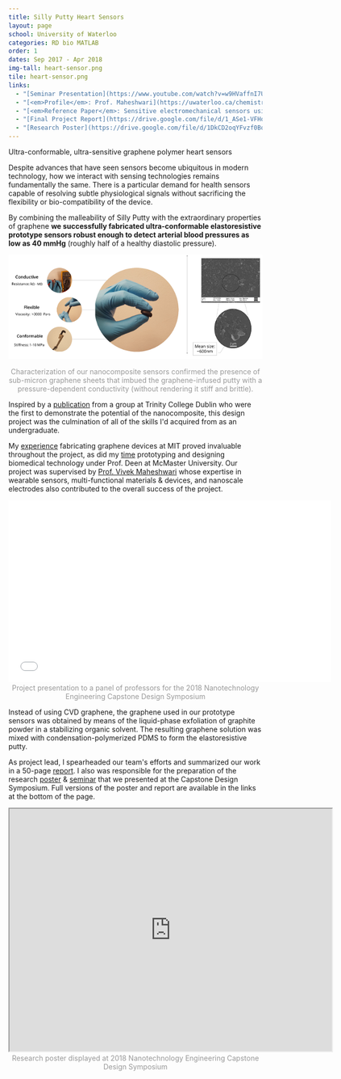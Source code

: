 ```yaml
---
title: Silly Putty Heart Sensors
layout: page
school: University of Waterloo
categories: RD bio MATLAB
order: 1
dates: Sep 2017 - Apr 2018
img-tall: heart-sensor.png
tile: heart-sensor.png
links:
  - "[Seminar Presentation](https://www.youtube.com/watch?v=w9HVaffnI7U)"
  - "[<em>Profile</em>: Prof. Maheshwari](https://uwaterloo.ca/chemistry/people-profiles/vivek-maheshwari)"
  - "[<em>Reference Paper</em>: Sensitive electromechanical sensors using viscoelastic graphene-polymer nanocomposites](http://science.sciencemag.org/content/354/6317/1257)"
  - "[Final Project Report](https://drive.google.com/file/d/1_ASe1-VFHos_GEW2bCAP4BygaYnB7fmK/view)"
  - "[Research Poster](https://drive.google.com/file/d/1DkCD2oqYFvzf0BqwaTBsedLkBu5OIjoM/view?usp=sharing)"
---
```


<div class="intro uw">Ultra-conformable, ultra-sensitive graphene polymer heart sensors</div>

Despite advances that have seen sensors become ubiquitous in modern technology, how we interact with sensing technologies remains fundamentally the same. There is a particular demand for health sensors capable of resolving subtle physiological signals without sacrificing the flexibility or bio-compatibility of the device.

By combining the malleability of Silly Putty with the extraordinary properties of graphene <b>we successfully fabricated ultra-conformable elastoresistive prototype sensors robust enough to detect arterial blood pressures as low as 40 mmHg</b> (roughly half of a healthy diastolic pressure).

![Research Poster](images/sensor.png)
<div style="color:#999;text-align: center;">Characterization of our nanocomposite sensors confirmed the presence of sub-micron graphene sheets that imbued the graphene-infused putty with a pressure-dependent conductivity (without rendering it stiff and brittle).</div>

Inspired by a <a href="http://science.sciencemag.org/content/354/6317/1257">publication</a> from a group at Trinity College Dublin who were the first to demonstrate the potential of the nanocomposite, this design project was the culmination of all of the skills I'd acquired from as an undergraduate. 

My <a href="/graphene">experience</a> fabricating graphene devices at MIT proved invaluable throughout the project, as did my <a href="/ecg">time</a> prototyping and designing biomedical technology under Prof. Deen at McMaster University. Our project was supervised by <a href="https://uwaterloo.ca/chemistry/people-profiles/vivek-maheshwari">Prof. Vivek Maheshwari</a> whose expertise in wearable sensors, multi-functional materials & devices, and nanoscale electrodes also contributed to the overall success of the project.

<iframe width="640" height="360" src="//www.youtube-nocookie.com/embed/w9HVaffnI7U?rel=0&showinfo=0" frameborder="0" allowfullscreen></iframe>
<div style="color:#999;text-align: center;">Project presentation to a panel of professors for the 2018 Nanotechnology Engineering Capstone Design Symposium</div>

Instead of using CVD graphene, the graphene used in our prototype sensors was obtained by means of the liquid-phase exfoliation of graphite powder in a stabilizing organic solvent. The resulting graphene solution was mixed with condensation-polymerized PDMS to form the elastoresistive putty.

As project lead, I spearheaded our team's efforts and summarized our work in a 50-page <a href="https://drive.google.com/file/d/1_ASe1-VFHos_GEW2bCAP4BygaYnB7fmK/view" >report</a>. I also was responsible for the preparation of the research <a href="https://drive.google.com/file/d/1DkCD2oqYFvzf0BqwaTBsedLkBu5OIjoM/view?usp=sharing">poster</a> & <a href="https://www.youtube.com/watch?v=w9HVaffnI7U">seminar</a> that we presented at the Capstone Design Symposium. Full versions of the poster and report are available in the links at the bottom of the page.

<iframe src="https://drive.google.com/file/d/1DkCD2oqYFvzf0BqwaTBsedLkBu5OIjoM/preview" width="640" height="480"></iframe>
<div style="color:#999;text-align: center;">Research poster displayed at 2018 Nanotechnology Engineering Capstone Design Symposium</div>